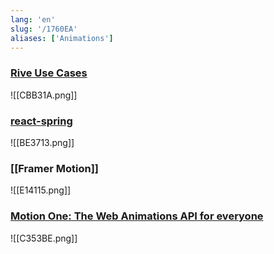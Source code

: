 ```yaml
---
lang: 'en'
slug: '/1760EA'
aliases: ['Animations']
---
```


### [Rive Use Cases](https://rive.app/use-cases)

![[CBB31A.png]]

### [react-spring](https://beta.react-spring.dev/)

![[BE3713.png]]

### [[Framer Motion]]

![[E14115.png]]

### [Motion One: The Web Animations API for everyone](https://motion.dev/)

![[C353BE.png]]
